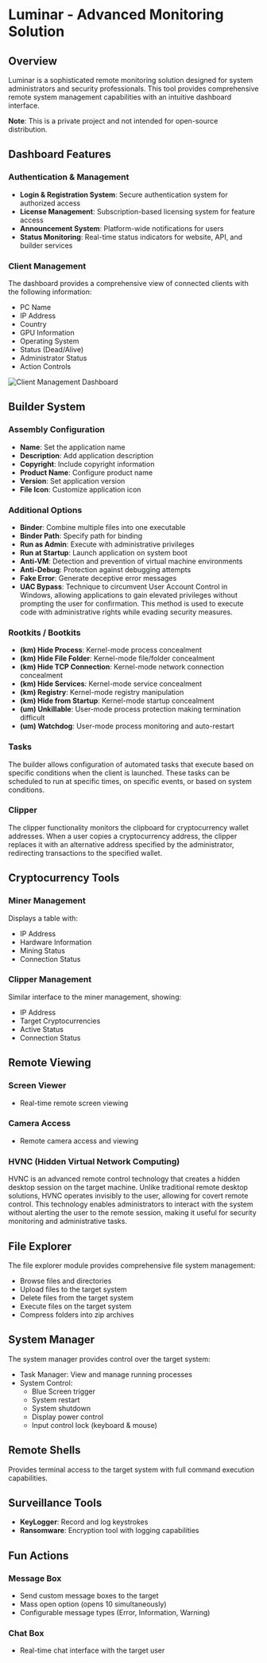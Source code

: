 # Luminar - Advanced Monitoring Solution

## Overview
Luminar is a sophisticated remote monitoring solution designed for system administrators and security professionals. This tool provides comprehensive remote system management capabilities with an intuitive dashboard interface.

**Note**: This is a private project and not intended for open-source distribution.

## Dashboard Features

### Authentication & Management
- **Login & Registration System**: Secure authentication system for authorized access
- **License Management**: Subscription-based licensing system for feature access
- **Announcement System**: Platform-wide notifications for users
- **Status Monitoring**: Real-time status indicators for website, API, and builder services

### Client Management
The dashboard provides a comprehensive view of connected clients with the following information:
- PC Name
- IP Address
- Country
- GPU Information
- Operating System
- Status (Dead/Alive)
- Administrator Status
- Action Controls

![Client Management Dashboard](images/client_dashboard.png)

## Builder System

### Assembly Configuration
- **Name**: Set the application name
- **Description**: Add application description
- **Copyright**: Include copyright information
- **Product Name**: Configure product name
- **Version**: Set application version
- **File Icon**: Customize application icon

### Additional Options
- **Binder**: Combine multiple files into one executable
- **Binder Path**: Specify path for binding
- **Run as Admin**: Execute with administrative privileges
- **Run at Startup**: Launch application on system boot
- **Anti-VM**: Detection and prevention of virtual machine environments
- **Anti-Debug**: Protection against debugging attempts
- **Fake Error**: Generate deceptive error messages
- **UAC Bypass**: Technique to circumvent User Account Control in Windows, allowing applications to gain elevated privileges without prompting the user for confirmation. This method is used to execute code with administrative rights while evading security measures.

### Rootkits / Bootkits
- **(km) Hide Process**: Kernel-mode process concealment
- **(km) Hide File Folder**: Kernel-mode file/folder concealment
- **(km) Hide TCP Connection**: Kernel-mode network connection concealment
- **(km) Hide Services**: Kernel-mode service concealment
- **(km) Registry**: Kernel-mode registry manipulation
- **(km) Hide from Startup**: Kernel-mode startup concealment
- **(um) Unkillable**: User-mode process protection making termination difficult
- **(um) Watchdog**: User-mode process monitoring and auto-restart

### Tasks
The builder allows configuration of automated tasks that execute based on specific conditions when the client is launched. These tasks can be scheduled to run at specific times, on specific events, or based on system conditions.

### Clipper
The clipper functionality monitors the clipboard for cryptocurrency wallet addresses. When a user copies a cryptocurrency address, the clipper replaces it with an alternative address specified by the administrator, redirecting transactions to the specified wallet.

## Cryptocurrency Tools

### Miner Management
Displays a table with:
- IP Address
- Hardware Information
- Mining Status
- Connection Status

### Clipper Management
Similar interface to the miner management, showing:
- IP Address
- Target Cryptocurrencies
- Active Status
- Connection Status

## Remote Viewing

### Screen Viewer
- Real-time remote screen viewing

### Camera Access
- Remote camera access and viewing

### HVNC (Hidden Virtual Network Computing)
HVNC is an advanced remote control technology that creates a hidden desktop session on the target machine. Unlike traditional remote desktop solutions, HVNC operates invisibly to the user, allowing for covert remote control. This technology enables administrators to interact with the system without alerting the user to the remote session, making it useful for security monitoring and administrative tasks.

## File Explorer

The file explorer module provides comprehensive file system management:
- Browse files and directories
- Upload files to the target system
- Delete files from the target system
- Execute files on the target system
- Compress folders into zip archives

## System Manager

The system manager provides control over the target system:
- Task Manager: View and manage running processes
- System Control:
  - Blue Screen trigger
  - System restart
  - System shutdown
  - Display power control
  - Input control lock (keyboard & mouse)

## Remote Shells

Provides terminal access to the target system with full command execution capabilities.

## Surveillance Tools

- **KeyLogger**: Record and log keystrokes
- **Ransomware**: Encryption tool with logging capabilities

## Fun Actions

### Message Box
- Send custom message boxes to the target
- Mass open option (opens 10 simultaneously)
- Configurable message types (Error, Information, Warning)

### Chat Box
- Real-time chat interface with the target user

